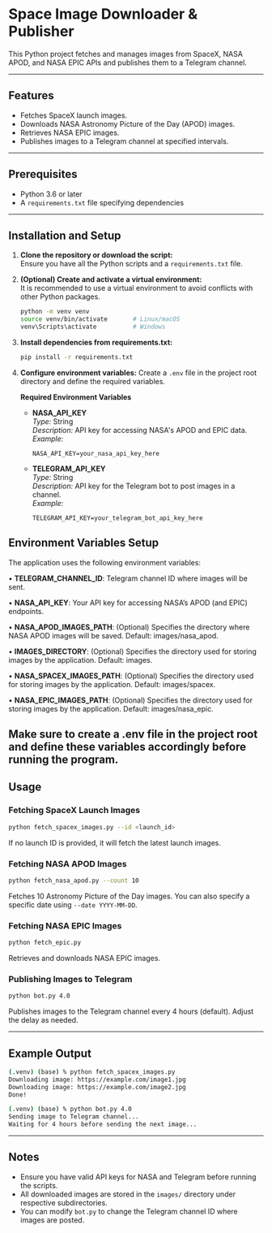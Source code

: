 # Space Image Downloader & Publisher

This Python project fetches and manages images from SpaceX, NASA APOD, and NASA EPIC APIs and publishes them to a Telegram channel.

---

## Features

- Fetches SpaceX launch images.
- Downloads NASA Astronomy Picture of the Day (APOD) images.
- Retrieves NASA EPIC images.
- Publishes images to a Telegram channel at specified intervals.

---

## Prerequisites

- Python 3.6 or later
- A `requirements.txt` file specifying dependencies

---

## Installation and Setup

1. **Clone the repository or download the script:**\
   Ensure you have all the Python scripts and a `requirements.txt` file.

2. **(Optional) Create and activate a virtual environment:**\
   It is recommended to use a virtual environment to avoid conflicts with other Python packages.

   ```bash
   python -m venv venv
   source venv/bin/activate       # Linux/macOS
   venv\Scripts\activate          # Windows
   ```

3. **Install dependencies from requirements.txt:**

   ```bash
   pip install -r requirements.txt
   ```

4. **Configure environment variables:** Create a `.env` file in the project root directory and define the required variables.

   **Required Environment Variables**

   - **NASA\_API\_KEY**\
     *Type:* String\
     *Description:* API key for accessing NASA's APOD and EPIC data.\
     *Example:*

     ```env
     NASA_API_KEY=your_nasa_api_key_here
     ```

   - **TELEGRAM\_API\_KEY**\
     *Type:* String\
     *Description:* API key for the Telegram bot to post images in a channel.\
     *Example:*

     ```env
     TELEGRAM_API_KEY=your_telegram_bot_api_key_here
     ```
## Environment Variables Setup

The application uses the following environment variables:

•	**TELEGRAM_CHANNEL_ID**: Telegram channel ID where images will be sent.

•	**NASA_API_KEY**: Your API key for accessing NASA’s APOD (and EPIC) endpoints.

•	**NASA_APOD_IMAGES_PATH**: (Optional) Specifies the directory where NASA APOD images will be saved. Default: images/nasa_apod.

•	**IMAGES_DIRECTORY**: (Optional) Specifies the directory used for storing images by the application. Default: images.

•	**NASA_SPACEX_IMAGES_PATH**: (Optional) Specifies the directory used for storing images by the application. Default: images/spacex.

•	**NASA_EPIC_IMAGES_PATH**: (Optional) Specifies the directory used for storing images by the application. Default: images/nasa_epic.

Make sure to create a .env file in the project root and define these variables accordingly before running the program.
---



## Usage

### Fetching SpaceX Launch Images

```bash
python fetch_spacex_images.py --id <launch_id>
```

If no launch ID is provided, it will fetch the latest launch images.

### Fetching NASA APOD Images

```bash
python fetch_nasa_apod.py --count 10
```

Fetches 10 Astronomy Picture of the Day images. You can also specify a specific date using `--date YYYY-MM-DD`.

### Fetching NASA EPIC Images

```bash
python fetch_epic.py
```

Retrieves and downloads NASA EPIC images.

### Publishing Images to Telegram

```bash
python bot.py 4.0
```

Publishes images to the Telegram channel every 4 hours (default). Adjust the delay as needed.

---

## Example Output

```bash
(.venv) (base) % python fetch_spacex_images.py
Downloading image: https://example.com/image1.jpg
Downloading image: https://example.com/image2.jpg
Done!
```

```bash
(.venv) (base) % python bot.py 4.0
Sending image to Telegram channel...
Waiting for 4 hours before sending the next image...
```

---

## Notes

- Ensure you have valid API keys for NASA and Telegram before running the scripts.
- All downloaded images are stored in the `images/` directory under respective subdirectories.
- You can modify `bot.py` to change the Telegram channel ID where images are posted.


